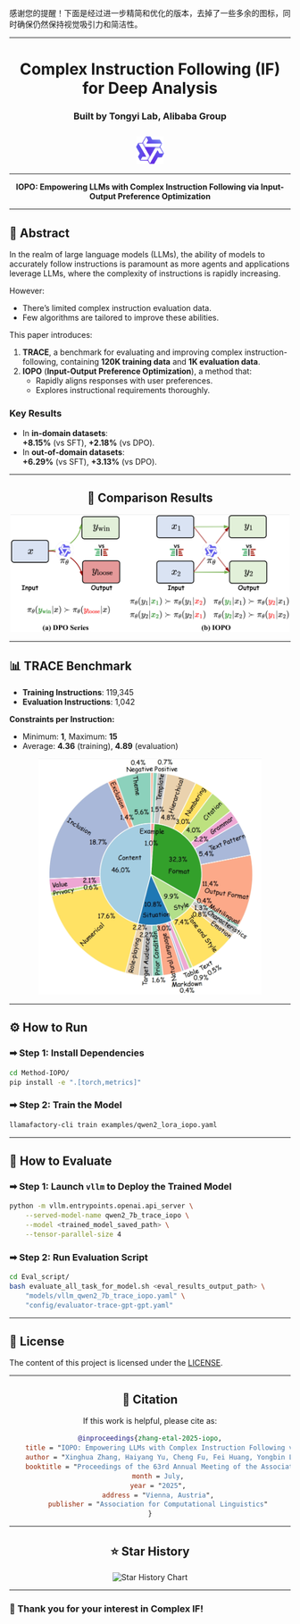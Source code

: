 感谢您的提醒！下面是经过进一步精简和优化的版本，去掉了一些多余的图标，同时确保仍然保持视觉吸引力和简洁性。

---

<div align="center">

# **Complex Instruction Following (IF) for Deep Analysis**  
### Built by Tongyi Lab, Alibaba Group  

<img src="./figs/tongyi.png" width="50px" style="margin-top:10px;">

---

**IOPO: Empowering LLMs with Complex Instruction Following via Input-Output Preference Optimization**

</div>

---

## 📜 Abstract
In the realm of large language models (LLMs), the ability of models to accurately follow instructions is paramount as more agents and applications leverage LLMs, where the complexity of instructions is rapidly increasing. 

However:  
- There’s limited complex instruction evaluation data.  
- Few algorithms are tailored to improve these abilities.

This paper introduces:  
1. **TRACE**, a benchmark for evaluating and improving complex instruction-following, containing **120K training data** and **1K evaluation data**.  
2. **IOPO** (**Input-Output Preference Optimization**), a method that:  
   - Rapidly aligns responses with user preferences.  
   - Explores instructional requirements thoroughly.

### **Key Results**
- In **in-domain datasets**:  
  **+8.15%** (vs SFT), **+2.18%** (vs DPO).  
- In **out-of-domain datasets**:  
  **+6.29%** (vs SFT), **+3.13%** (vs DPO).  

---

<div align="center">

## 🔬 Comparison Results  
<img src="figs/intro.png" width="500" alt="Comparison Chart">

</div>

---

## 📊 TRACE Benchmark
- **Training Instructions**: 119,345  
- **Evaluation Instructions**: 1,042  

**Constraints per Instruction:**  
- Minimum: **1**, Maximum: **15**  
- Average: **4.36** (training), **4.89** (evaluation)  

<div align="center">

<img src="figs/trace_test_constraint_type.png" width="400" alt="TRACE Benchmark Statistics">

</div>

---

## ⚙ How to Run

### ➡ Step 1: Install Dependencies
```bash
cd Method-IOPO/
pip install -e ".[torch,metrics]"
```

### ➡ Step 2: Train the Model
```bash
llamafactory-cli train examples/qwen2_lora_iopo.yaml
```

---

## 🧪 How to Evaluate

### ➡ Step 1: Launch `vllm` to Deploy the Trained Model
```bash
python -m vllm.entrypoints.openai.api_server \
    --served-model-name qwen2_7b_trace_iopo \
    --model <trained_model_saved_path> \
    --tensor-parallel-size 4
```

### ➡ Step 2: Run Evaluation Script
```bash
cd Eval_script/
bash evaluate_all_task_for_model.sh <eval_results_output_path> \
    "models/vllm_qwen2_7b_trace_iopo.yaml" \
    "config/evaluator-trace-gpt-gpt.yaml"
```

---

## 📄 License

The content of this project is licensed under the [LICENSE](LICENSE).  

---

<div align="center">

## 💬 Citation

If this work is helpful, please cite as:

```bibtex
@inproceedings{zhang-etal-2025-iopo,
    title = "IOPO: Empowering LLMs with Complex Instruction Following via Input-Output Preference Optimization",
    author = "Xinghua Zhang, Haiyang Yu, Cheng Fu, Fei Huang, Yongbin Li",
    booktitle = "Proceedings of the 63rd Annual Meeting of the Association for Computational Linguistics (ACL 2025)",
    month = July,
    year = "2025",
    address = "Vienna, Austria",
    publisher = "Association for Computational Linguistics"
}
```

</div>

---

<div align="center">

## ⭐ Star History

![Star History Chart](https://api.star-history.com/svg?repos=Tongyi-CCAI/Complex-IF&type=Date)

</div>

---

### 🎉 Thank you for your interest in **Complex IF**!  
